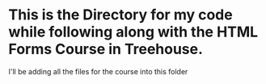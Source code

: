 # This is the Directory for my code while following along with the **HTML Forms** Course in Treehouse.

I'll be adding all the files for the course into this folder